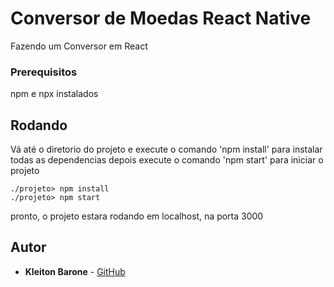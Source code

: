 # Conversor de Moedas React Native
Fazendo um Conversor em React

### Prerequisitos

npm e npx instalados

## Rodando

Vá até o diretorio do projeto e execute o comando 'npm install' para instalar todas as dependencias depois execute o comando 'npm start' para iniciar o projeto

```
./projeto> npm install
./projeto> npm start
```
pronto, o projeto estara rodando em localhost, na porta 3000

## Autor

* **Kleiton Barone** - [GitHub](https://github.com/KleitonBarone)